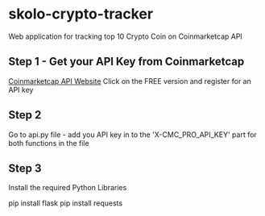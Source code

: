 # skolo-crypto-tracker
Web application for tracking top 10 Crypto Coin on Coinmarketcap API

## Step 1 - Get your API Key from Coinmarketcap

[Coinmarketcap API Website](https://coinmarketcap.com/api/pricing/)
Click on the FREE version and register for an API key

## Step 2
Go to api.py file - add you API key in to the 'X-CMC_PRO_API_KEY' part for both functions in the file

## Step 3
Install the required Python Libraries

pip install flask
pip install requests
